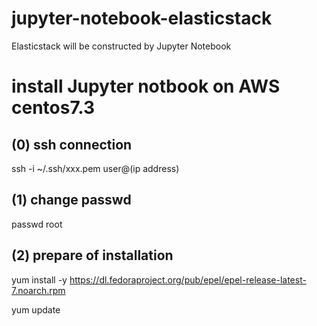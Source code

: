 # jupyter-notebook-elasticstack
Elasticstack will be constructed by Jupyter Notebook 

# install Jupyter notbook on AWS centos7.3 
## (0) ssh connection
 ssh -i ~/.ssh/xxx.pem user@(ip address)
## (1) change passwd 
 passwd root
## (2) prepare of installation
 yum install -y https://dl.fedoraproject.org/pub/epel/epel-release-latest-7.noarch.rpm
 
 yum update
